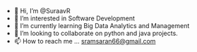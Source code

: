 - 👋 Hi, I’m @SuraavR
- 👀 I’m interested in Software Development
- 🌱 I’m currently learning Big Data Analytics and Management
- 💞️ I’m looking to collaborate on python and java projects.
- 📫 How to reach me ... sramsaran66@gmail.com

<!---
SuraavR/SuraavR is a ✨ special ✨ repository because its `README.md` (this file) appears on your GitHub profile.
You can click the Preview link to take a look at your changes.
--->
